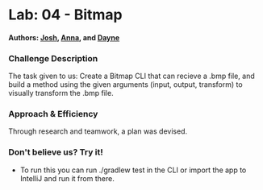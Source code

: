 # Lab: 04 - Bitmap

#### Authors: <a href=https://github.com/jjdeforrest>Josh</a>, <a href=https://github.com/zyh0308>Anna</a>, and <a href=https://github.com/Gr8-Dayne>Dayne</a>

### Challenge Description

The task given to us: Create a Bitmap CLI that can recieve a .bmp file, and build a method using the given arguments (input, output, transform) to visually transform the .bmp file.

### Approach & Efficiency

Through research and teamwork, a plan was devised.

### Don't believe us? Try it!

* To run this you can run ./gradlew test in the CLI or import the app to IntelliJ and run it from there.
